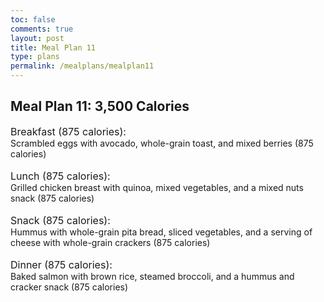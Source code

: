 ```yaml
---
toc: false
comments: true
layout: post
title: Meal Plan 11
type: plans
permalink: /mealplans/mealplan11
---
```


## Meal Plan 11: 3,500 Calories

<span style="font-size: 16px;">Breakfast (875 calories):</span>
<br>
Scrambled eggs with avocado, whole-grain toast, and mixed berries (875 calories)
<br>
<br>
<span style="font-size: 16px;">Lunch (875 calories):</span>
<br>
Grilled chicken breast with quinoa, mixed vegetables, and a mixed nuts snack (875 calories)
<br>
<br>
<span style="font-size: 16px;">Snack (875 calories):</span>
<br>
Hummus with whole-grain pita bread, sliced vegetables, and a serving of cheese with whole-grain crackers (875 calories)
<br>
<br>
<span style="font-size: 16px;">Dinner (875 calories):</span>
<br>
Baked salmon with brown rice, steamed broccoli, and a hummus and cracker snack (875 calories)